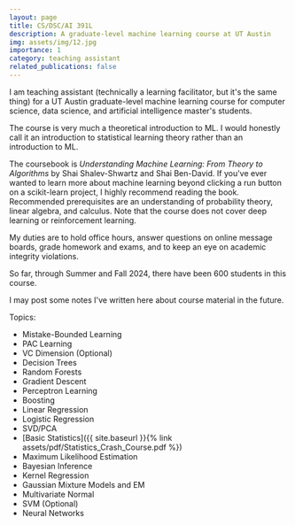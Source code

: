 ```yaml
---
layout: page
title: CS/DSC/AI 391L
description: A graduate-level machine learning course at UT Austin
img: assets/img/12.jpg
importance: 1
category: teaching assistant
related_publications: false
---
```


I am teaching assistant (technically a learning facilitator, but it's the same thing) for a UT Austin graduate-level machine learning course for computer science, data science, and artificial intelligence master's students.

The course is very much a theoretical introduction to ML. I would honestly call it an introduction to statistical learning theory rather than an introduction to ML.

The coursebook is _Understanding Machine Learning: From Theory to Algorithms_ by Shai Shalev-Shwartz and Shai Ben-David. If you've ever wanted to learn more about machine learning beyond clicking a run button on a scikit-learn project, I highly recommend reading the book. Recommended prerequisites are an understanding of probability theory, linear algebra, and calculus. Note that the course does not cover deep learning or reinforcement learning.

My duties are to hold office hours, answer questions on online message boards, grade homework and exams, and to keep an eye on academic integrity violations.

So far, through Summer and Fall 2024, there have been 600 students in this course.

I may post some notes I've written here about course material in the future.

Topics:

- Mistake-Bounded Learning
- PAC Learning
- VC Dimension (Optional)
- Decision Trees
- Random Forests
- Gradient Descent
- Perceptron Learning
- Boosting
- Linear Regression
- Logistic Regression
- SVD/PCA
- [Basic Statistics]({{ site.baseurl }}{% link assets/pdf/Statistics_Crash_Course.pdf %})
- Maximum Likelihood Estimation
- Bayesian Inference
- Kernel Regression
- Gaussian Mixture Models and EM
- Multivariate Normal
- SVM (Optional)
- Neural Networks

